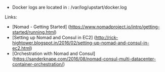 - Docker logs are located in : /var/log/upstart/docker.log

Links:
- [Nomad - Getting Started] (https://www.nomadproject.io/intro/getting-started/running.html)
- [Setting up Nomad and Consul in EC2] (http://rick-hightower.blogspot.in/2016/02/setting-up-nomad-and-consul-in-ec2.html)
- [Orchestration with Nomad and Consul] (https://sanderknape.com/2016/08/nomad-consul-multi-datacenter-container-orchestration/)
